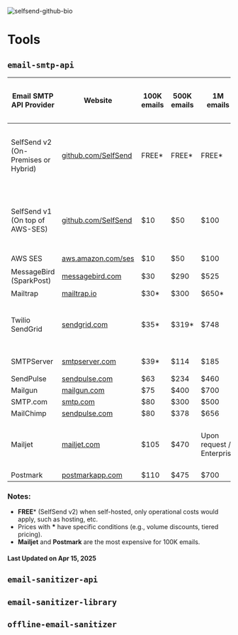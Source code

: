 ![selfsend-github-bio](https://github.com/user-attachments/assets/66e57877-06d3-4156-b5d6-cd4a28f30c71)

# Tools

## `email-smtp-api`

| **Email SMTP API Provider** | **Website**                                                   | **100K emails** | **500K emails** | **1M emails** | Tracks Delivery | Validates Addresses Before Sending |  E2E Encryption Support 🔒🛡️  |
|-----------------------------|---------------------------------------------------------------|-----------------|-----------------|---------------|-----------------|------------------------------------|-------------------------|
| SelfSend v2 (On-Premises or Hybrid)   | [github.com/SelfSend](https://github.com/SelfSend)            |  FREE*          |  FREE*          |  FREE*        | ✅ | ✅ Unlimited real-time validations (Syntax, DNS/MX, Disposable, Role-based, Spam Trap, etc) | ✅ |
| SelfSend v1 (On top of AWS-SES) | [github.com/SelfSend](https://github.com/SelfSend)        |  $10            |  $50            |  $100         | ✅ | ✅ Unlimited real-time validations (Syntax, DNS/MX, Disposable, Role-based, Spam Trap, etc) | ✅ |
| AWS SES                     | [aws.amazon.com/ses](https://aws.amazon.com/ses/)             |  $10            |  $50            |  $100         | ❌ | ❌ | ❌ |
| MessageBird (SparkPost)     | [messagebird.com](https://www.messagebird.com/)               |  $30            |  $290           |  $525         | ✅ | 🟠 Only Spam Trap Monitoring | ❌ |
| Mailtrap                    | [mailtrap.io](https://mailtrap.io/email-api/)                 |  $30*           |  $300           |  $650*        | ✅ | ❌ | ❌ |
| Twilio SendGrid             | [sendgrid.com](https://sendgrid.com/)                         |  $35*           |  $319*          |  $748         | ✅ | 🟠 Up to 2.5K validations/month (If sending +700K emails/month) | ❌ |
| SMTPServer                  | [smtpserver.com](https://smtpserver.com/api-integration)      |  $39*           |  $114           |  $185         | ✅ | 🟠 Blacklists and DNS only | ❌ |
| SendPulse                   | [sendpulse.com](https://sendpulse.com)                        |  $63            |  $234           |  $460         | ✅ | ❌ | ❌ |
| Mailgun                     | [mailgun.com](https://www.mailgun.com/)                       |  $75            |  $400           |  $700         | ✅ | ❌ | ❌ |
| SMTP.com                    | [smtp.com](https://www.smtp.com/email-api/)                   |  $80            |  $300           |  $500         | ✅ | ❌ | ❌ |
| MailChimp                   | [sendpulse.com](https://sendpulse.com)                        |  $80            |  $378           |  $656         | ✅ | ❌ | ❌ |
| Mailjet                     | [mailjet.com](https://www.mailjet.com/products/email-api/)    |  $105           |  $470           | Upon request / Enterprise | ✅ | 🟠 Up to 2K validations/month (If sending +100K emails/month) | ❌ |
| Postmark                    | [postmarkapp.com](https://postmarkapp.com/)                   |  $110           |  $475           |  $700         | ✅ | ❌ | ❌ |

### Notes:
- **FREE*** (SelfSend v2) when self-hosted, only operational costs would apply, such as hosting, etc.
- Prices with **\*** have specific conditions (e.g., volume discounts, tiered pricing).
- **Mailjet** and **Postmark** are the most expensive for 100K emails.

#### Last Updated on Apr 15, 2025

## `email-sanitizer-api`

## `email-sanitizer-library`

## `offline-email-sanitizer`

